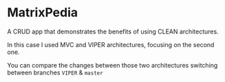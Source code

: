 # MatrixPedia

A CRUD app that demonstrates the benefits of using CLEAN architectures.

In this case I used MVC and VIPER architectures, focusing on the second one.

You can compare the changes between those two architectures switching between branches `VIPER` & `master`
